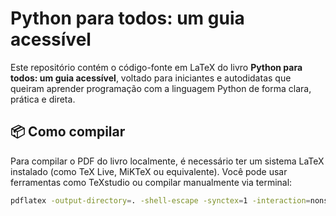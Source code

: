 # Python para todos: um guia acessível

Este repositório contém o código-fonte em LaTeX do livro **Python para todos: um guia acessível**, voltado para iniciantes e autodidatas que queiram aprender programação com a linguagem Python de forma clara, prática e direta.

## 📦 Como compilar

Para compilar o PDF do livro localmente, é necessário ter um sistema LaTeX instalado (como TeX Live, MiKTeX ou equivalente). Você pode usar ferramentas como TeXstudio ou compilar manualmente via terminal:


```bash
pdflatex -output-directory=. -shell-escape -synctex=1 -interaction=nonstopmode %.tex
